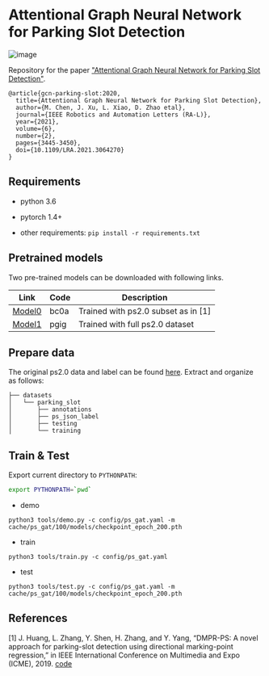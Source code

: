 
# Attentional Graph Neural Network for Parking Slot Detection

![image](https://github.com/Jiaolong/gcn-parking-slot/blob/main/images/animated.gif)

Repository for the paper ["Attentional Graph Neural Network for Parking Slot Detection"](https://arxiv.org/).
```
@article{gcn-parking-slot:2020,
  title={Attentional Graph Neural Network for Parking Slot Detection},
  author={M. Chen, J. Xu, L. Xiao, D. Zhao etal},
  journal={IEEE Robotics and Automation Letters (RA-L)},
  year={2021},
  volume={6},
  number={2},
  pages={3445-3450},
  doi={10.1109/LRA.2021.3064270}
}
```

## Requirements

- python 3.6

- pytorch 1.4+

- other requirements: `pip install -r requirements.txt`

## Pretrained models

Two pre-trained models can be downloaded with following links.

| Link      | Code | Description |
| ----------- | ---- | ----------- |
| [Model0](https://pan.baidu.com/s/137ZHZnsEfyaO4yaa5YoBIQ) | bc0a | Trained with ps2.0 subset as in [1]|
| [Model1](https://pan.baidu.com/s/1qogTCwtjGEtR0y-PB4Ibmg)   | pgig  | Trained with full ps2.0 dataset      |

## Prepare data

The original ps2.0 data and label can be found [here](https://github.com/Teoge/DMPR-PS). Extract and organize as follows:

```
├── datasets
│   └── parking_slot
│       ├── annotations
│       ├── ps_json_label 
│       ├── testing
│       └── training
```
## Train & Test

Export current directory to `PYTHONPATH`:

```bash
export PYTHONPATH=`pwd`
```

- demo

```
python3 tools/demo.py -c config/ps_gat.yaml -m cache/ps_gat/100/models/checkpoint_epoch_200.pth
```

- train

```
python3 tools/train.py -c config/ps_gat.yaml
```

- test

```
python3 tools/test.py -c config/ps_gat.yaml -m cache/ps_gat/100/models/checkpoint_epoch_200.pth
```

## References

[1] J. Huang, L. Zhang, Y. Shen, H. Zhang, and Y. Yang, “DMPR-PS: A novel approach for parking-slot detection using directional marking-point regression,” in IEEE International Conference on Multimedia and Expo (ICME), 2019. [code](https://github.com/Teoge/DMPR-PS)
